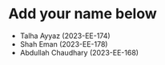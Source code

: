 # Add your name below

* Talha Ayyaz (2023-EE-174)
* Shah Eman   (2023-EE-178)
* Abdullah Chaudhary (2023-EE-168)
